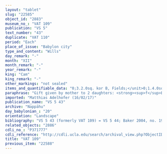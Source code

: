 ```yaml
---
layout: "tablet"
slug: "22585"
object_id: "2883"
museum_no_: "VAT 109"
publication: "VS 5"
text_number: "43"
duplicate: "VAT 110"
period: "Each"
place_of_issue: "Babylon city"
type_and_content: "Wills"
day_remark: "-"
month: "XII"
month_remark: "-"
year_remark: "-"
king: "Cam"
king_remark: "-"
other_markings: "not sealed"
items_and_quantifiable_data: "0;3.2.0sq. kor B, Fields;</unit>0;1.4.0sq. kor B, Fields;</unit>1-, Slaves"
paraphrase: "Gift given by mother to 2 daughters: <strong><sup>f</sup>B</strong> gives 1 sq. kor (13500 m&sup2;) of date garden (<em>zēru zaqpu</em>) to her 2 daughters, <strong><sup>f</sup>A<sub>1</sub></strong> and <strong><sup>f</sup>A<sub>2</sub></strong>. This land is in her possession in accordance to the content of&nbsp; VAT91. <strong><sup>f</sup>B</strong> sealed and made over 0;3.2 sq. kor (9000 m&sup2;) of land and her slave (Bēl-silim/<sup>f</sup>&Scaron;eleppūtu, her <em>mulūgu</em>-slave) to <strong><sup>f</sup>A<sub>1</sub></strong> and 0;1.4 sq. kor (4300 m&sup2;) of land to <strong><sup>f</sup>A<sub>2</sub></strong>. During her lifetime <strong><sup>f</sup>B</strong> enjoys usufruct of the land. When she dies, it shall be divided as above. 5 witnesses and the scribe (Qī&scaron;ti-Marduk/&Scaron;ūzubu//Kānik-bāb).<br /> &nbsp;<br /> <strong><sup>f</sup></strong><strong>A<sub>1</sub></strong> = <sup>f</sup>Ina-Esagil-ram&acirc;t/Balāṭu//Egibi (elder daughter of <strong><sup>f</sup>B</strong> and <strong>C</strong>); <strong><sup>f</sup>A<sub>2</sub></strong> = <sup>f</sup>Amat-Ninlil/Balāṭu//Egibi (younger daughter of <strong><sup>f</sup>B</strong> and <strong>C</strong>); <strong><sup>f</sup>B</strong> = <sup>f</sup>Ka&scaron;&scaron;āya/&Scaron;umu-iddin//Kutimmu; <strong>C </strong>= Balāṭu/Ibnāya//Egibi<br /> &nbsp;"
imported: "Matthias Adelhofer (16/02/17)"
publication_name: "VS 5 43"
archive: "Nappāhu"
day_babylonian_: "20"
orientation: "Landscape"
bibliography: "VS 5 43 (formerly VAT 109) = VS 5 44; Baker 2004, no. 19; Peiser, BV (1890), 26."
related_objects: "2886"
cdli_no_: "P371777"
cdli_reference: "http://cdli.ucla.edu/search/archival_view.php?ObjectID=P371777"
title: "VAT 109"
previous_item: "22588"
---
```

